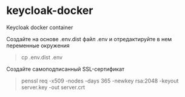 # keycloak-docker
<p>
Keycloak docker container
</p>

Создайте на основе .env.dist файл .env и отредактируйте в нем переменные окружения
> cp .env.dist .env


Создайте самоподписанный SSL-сертификат
> penssl req -x509 -nodes -days 365 -newkey rsa:2048 -keyout server.key -out server.crt

